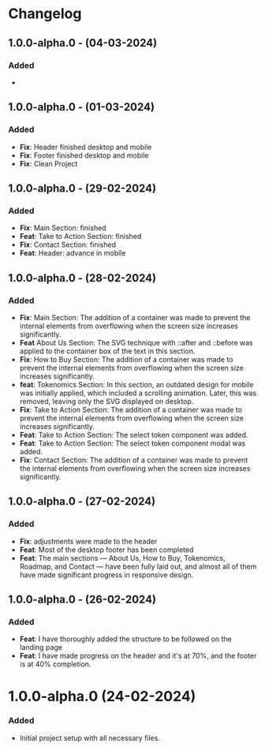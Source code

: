 # Changelog
## 1.0.0-alpha.0 - (04-03-2024)

### Added
- 

## 1.0.0-alpha.0 - (01-03-2024)

### Added
- **Fix**: Header finished desktop and mobile
- **Fix**: Footer finished desktop and mobile
- **Fix**: Clean Project

## 1.0.0-alpha.0 - (29-02-2024)

### Added
- **Fix**: Main Section: finished
- **Feat**: Take to Action Section: finished
- **Fix**: Contact Section: finished
- **Feat**: Header: advance in mobile

## 1.0.0-alpha.0 - (28-02-2024)

### Added
- **Fix**: Main Section: The addition of a container was made to prevent the internal elements from overflowing when the screen size increases significantly.
- **Feat** About Us Section: The SVG technique with ::after and ::before was applied to the container box of the text in this section.
- **Fix**: How to Buy Section: The addition of a container was made to prevent the internal elements from overflowing when the screen size increases significantly.
- **feat**: Tokenomics Section: In this section, an outdated design for mobile was initially applied, which included a scrolling animation. Later, this was removed, leaving only the SVG displayed on desktop.
- **Fix**: Take to Action Section: The addition of a container was made to prevent the internal elements from overflowing when the screen size increases significantly.
- **Feat**: Take to Action Section: The select token component was added.
- **Feat**: Take to Action Section: The select token component modal was added.
- **Fix**: Contact Section: The addition of a container was made to prevent the internal elements from overflowing when the screen size increases significantly.

## 1.0.0-alpha.0 - (27-02-2024)

### Added
- **Fix**: adjustments were made to the header
- **Feat**: Most of the desktop footer has been completed
- **Feat**:  The main sections — About Us, How to Buy, Tokenomics, Roadmap, and Contact — have been fully laid out, and almost all of them have made significant progress in responsive design.

## 1.0.0-alpha.0 - (26-02-2024)

### Added
- **Feat**: I have thoroughly added the structure to be followed on the landing page
- **Feat**: I have made progress on the header and it's at 70%, and the footer is at 40% completion.

# 1.0.0-alpha.0 (24-02-2024)

### Added
- Initial project setup with all necessary files.





